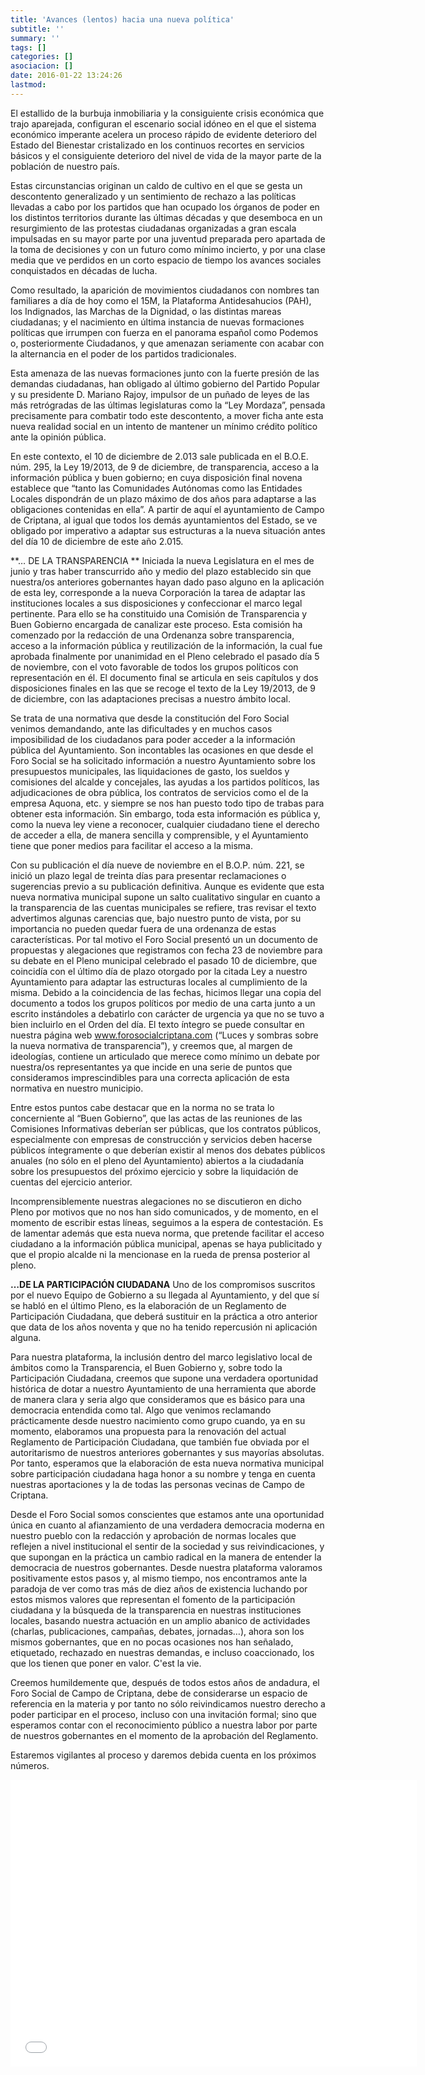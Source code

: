 ```yaml
---
title: 'Avances (lentos) hacia una nueva política'
subtitle: ''
summary: ''
tags: []
categories: []
asociacion: []
date: 2016-01-22 13:24:26
lastmod:
---
```


El estallido de la burbuja inmobiliaria y la consiguiente crisis económica que trajo aparejada, configuran el escenario social idóneo en el que el sistema económico imperante acelera un proceso rápido de evidente deterioro del Estado del Bienestar cristalizado en los continuos recortes en servicios básicos y el consiguiente deterioro del nivel de vida de la mayor parte de la población de nuestro país. 

Estas circunstancias originan un caldo de cultivo en el que se gesta un descontento generalizado y un sentimiento de rechazo a las políticas llevadas a cabo por los partidos que han ocupado los órganos de poder en los distintos territorios durante las últimas décadas y que desemboca en un resurgimiento de las protestas ciudadanas organizadas a gran escala  impulsadas en su mayor parte por una juventud preparada pero apartada de la toma de decisiones y con un futuro como mínimo incierto, y por una clase media que ve perdidos en un corto espacio de tiempo los avances sociales conquistados en décadas de lucha.

Como resultado, la aparición de movimientos ciudadanos con nombres tan familiares a día de hoy como el 15M, la Plataforma Antidesahucios (PAH), los Indignados, las Marchas de la Dignidad, o las distintas mareas ciudadanas; y el nacimiento en última instancia de nuevas formaciones políticas que irrumpen con fuerza en el panorama español como Podemos o, posteriormente Ciudadanos, y que amenazan seriamente con acabar con la alternancia en el poder de los partidos tradicionales.

Esta amenaza de las nuevas formaciones  junto con la fuerte presión de las demandas ciudadanas, han obligado al último gobierno del Partido Popular y su presidente D. Mariano Rajoy,  impulsor de un puñado de leyes de las más retrógradas de las últimas legislaturas como la “Ley Mordaza”, pensada precisamente para combatir todo este descontento, a mover ficha ante esta nueva realidad social en un intento de mantener un mínimo crédito político ante la opinión pública.

En este contexto, el 10 de diciembre de 2.013 sale publicada en el B.O.E. núm. 295, la Ley 19/2013, de 9 de diciembre, de transparencia, acceso a la información pública y buen gobierno; en cuya disposición final novena establece que “tanto las Comunidades Autónomas como las Entidades Locales dispondrán de un plazo máximo de dos años para adaptarse a las obligaciones contenidas en ella”.  A partir de aquí el ayuntamiento de Campo de Criptana, al igual que todos los demás ayuntamientos del Estado, se ve obligado por imperativo a adaptar sus estructuras a la nueva situación antes del día 10 de diciembre de este año 2.015.

**… DE LA TRANSPARENCIA ** 
Iniciada la nueva Legislatura en el mes de junio y tras haber transcurrido año y medio del plazo establecido sin que nuestra/os anteriores gobernantes hayan dado paso alguno en la aplicación de esta ley, corresponde a la nueva Corporación la tarea de adaptar las instituciones locales a sus disposiciones y confeccionar el marco legal pertinente. Para ello se ha constituido una Comisión de Transparencia y Buen Gobierno encargada de canalizar este proceso.  Esta comisión ha comenzado por la redacción de una Ordenanza sobre transparencia, acceso a la información pública y  reutilización de la información, la cual fue aprobada finalmente por unanimidad en el Pleno celebrado el pasado día 5 de noviembre, con el voto favorable de todos los grupos políticos con representación en él. El documento final se articula en seis capítulos y dos disposiciones finales en las que se recoge el texto de la Ley 19/2013, de 9 de diciembre, con las adaptaciones precisas a nuestro ámbito local.

Se trata de una normativa que desde la constitución del Foro Social venimos demandando, ante las dificultades y en muchos casos imposibilidad de los ciudadanos para poder acceder a la información pública del Ayuntamiento. Son incontables las ocasiones en que desde el Foro Social se ha solicitado información a nuestro Ayuntamiento sobre los presupuestos municipales, las liquidaciones de gasto, los sueldos y comisiones del alcalde y concejales, las ayudas a los partidos políticos, las adjudica­ciones de obra pública, los contratos de servicios como el de la empresa Aquona, etc. y siempre se nos han puesto todo tipo de trabas para obtener esta información. Sin embargo, toda esta información es pública y, como la nueva ley viene a reconocer, cualquier ciudadano tiene el derecho de acceder a ella, de manera sencilla y comprensible, y el Ayuntamiento tiene que poner medios para facilitar el acceso a la misma.

Con su publicación el día nueve de noviembre en el B.O.P. núm. 221, se inició un plazo legal de treinta días para presentar reclamaciones o sugerencias previo a su publicación definitiva. Aunque es evidente que esta nueva normativa municipal supone un salto cualitativo singular en cuanto a la transparencia de las cuentas municipales se refiere, tras revisar el texto advertimos algunas carencias que, bajo nuestro punto de vista, por su importancia no pueden quedar fuera de una ordenanza de estas características. Por tal motivo el Foro Social presentó un un documento de propuestas y alegaciones que registramos con fecha 23 de noviembre para su debate en el Pleno municipal celebrado el pasado 10 de diciembre, que coincidía con el último día de plazo otorgado por la citada Ley a nuestro Ayuntamiento para adaptar las estructuras locales al cumplimiento de la misma. Debido a la coincidencia de las fechas, hicimos llegar una copia del documento a todos los grupos políticos por medio de una carta junto a un escrito instándoles a debatirlo con carácter de urgencia ya que no se tuvo a bien incluirlo en el Orden del día. El texto íntegro se puede consultar en nuestra página web www.forosocialcriptana.com  (“Luces y sombras sobre la nueva normativa de transparencia”), y creemos que, al margen de ideologías, contiene un articulado que merece como mínimo un debate por nuestra/os representantes ya que incide en una serie de puntos que consideramos imprescindibles para una correcta aplicación de esta normativa en nuestro municipio.

Entre estos puntos cabe destacar que en la norma no se trata lo concerniente al “Buen Gobierno”, que las actas de las reuniones de las Comisiones Informativas deberían ser públicas, que los contratos públicos, especialmente con empresas de construcción y servicios deben hacerse públicos íntegramente o que deberían existir al menos dos debates públicos anuales (no sólo en el pleno del Ayuntamiento) abiertos a la ciudadanía sobre los presupuestos del próximo ejercicio y sobre la liquidación de cuentas del ejercicio anterior. 

Incomprensiblemente nuestras alegaciones no se discutieron en dicho Pleno por motivos que no nos han sido comunicados, y de momento, en el momento de escribir estas líneas, seguimos a la espera de contestación. Es de lamentar además que esta nueva norma, que pretende facilitar el acceso  ciudadano a la información pública municipal, apenas se haya publicitado y que el propio alcalde ni la mencionase en la rueda de prensa posterior al pleno.

**…DE LA PARTICIPACIÓN CIUDADANA**
Uno de los compromisos suscritos por el nuevo Equipo de Gobierno a su llegada al Ayuntamiento, y del que sí se habló en el último Pleno, es la elaboración de un Reglamento de Participación Ciudadana, que deberá sustituir en la práctica a otro anterior que data de los años noventa y que no ha tenido repercusión ni aplicación alguna.

Para nuestra plataforma,  la inclusión dentro del marco legislativo local de ámbitos como la Transparencia, el Buen Gobierno y, sobre todo la Participación Ciudadana, creemos que supone una verdadera oportunidad histórica de dotar a nuestro Ayuntamiento de una herramienta que aborde de manera clara y seria algo que consideramos que es básico para una democracia entendida como tal. Algo que venimos reclamando prácticamente desde nuestro nacimiento como grupo cuando, ya en su momento, elaboramos una propuesta para la renovación del actual Reglamento de Participación Ciudadana, que también fue obviada por el autoritarismo de nuestros anteriores gobernantes y sus mayorías absolutas. Por tanto, esperamos que la elaboración de esta nueva normativa municipal sobre participación ciudadana haga honor a su nombre y tenga en cuenta nuestras aportaciones y la de todas las personas vecinas de Campo de Criptana. 

Desde el Foro Social somos conscientes que estamos ante una oportunidad única en cuanto al afianzamiento de una verdadera democracia moderna en nuestro pueblo con la redacción y aprobación de normas locales que reflejen a nivel institucional el sentir de la sociedad y sus reivindicaciones, y que supongan en la práctica un cambio radical en la manera de entender la democracia de nuestros gobernantes. Desde nuestra plataforma valoramos positivamente estos pasos y, al mismo tiempo, nos encontramos ante la paradoja de ver como tras más de diez años de existencia luchando por estos mismos valores que representan el fomento de la participación ciudadana y la búsqueda de la transparencia en nuestras instituciones locales, basando nuestra actuación en un amplio abanico de actividades (charlas, publicaciones, campañas, debates, jornadas…), ahora son los mismos gobernantes, que en no pocas ocasiones nos han señalado, etiquetado, rechazado en nuestras demandas, e incluso coaccionado, los que los tienen que poner en valor. C'est la vie.

Creemos humildemente que, después de todos estos años de andadura, el Foro Social de Campo de Criptana, debe de considerarse un espacio de referencia en la materia y por tanto no sólo reivindicamos nuestro derecho a poder participar en el proceso, incluso con una invitación formal; sino que esperamos contar con el reconocimiento público a nuestra labor por parte de nuestros gobernantes en el momento de la aprobación del Reglamento.

Estaremos vigilantes al proceso y daremos debida cuenta en los próximos números.

<iframe width="650" height="459" src="//e.issuu.com/embed.html#15759306/32951939" frameborder="0" allowfullscreen></iframe>
